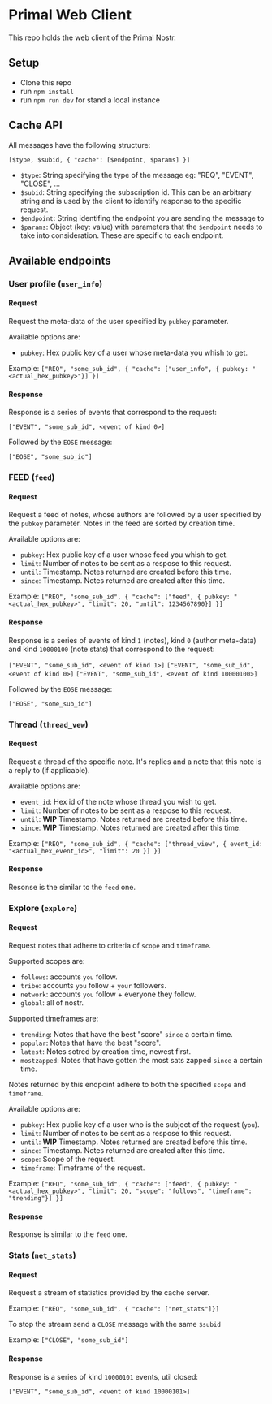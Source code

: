 # Primal Web Client

This repo holds the web client of the Primal Nostr.

## Setup

- Clone this repo
- run `npm install`
- run `npm run dev` for stand a local instance

## Cache API

All messages have the following structure:

`[$type, $subid, { "cache": [$endpoint, $params] }]`

- `$type`: String specifying the type of the message eg: "REQ", "EVENT", "CLOSE", ...
- `$subid`: String specifying the subscription id. This can be an arbitrary string and is used by the client to identify response to the specific request.
- `$endpoint`: String identifing the endpoint you are sending the message to
- `$params`: Object (key: value) with parameters that the `$endpoint` needs to take into consideration. These are specific to each endpoint.

## Available endpoints

### User profile (`user_info`)

#### Request

Request the meta-data of the user specified by `pubkey` parameter.

Available options are:
- `pubkey`: Hex public key of a user whose meta-data you whish to get.

Example: `["REQ", "some_sub_id", { "cache": ["user_info", { pubkey: "<actual_hex_pubkey>"}] }]`

#### Response

Response is a series of events that correspond to the request:

`["EVENT", "some_sub_id", <event of kind 0>]`

Followed by the `EOSE` message:

`["EOSE", "some_sub_id"]`

### FEED (`feed`)

#### Request

Request a feed of notes, whose authors are followed by a user specified by the `pubkey` parameter. Notes in the feed are sorted by creation time.

Available options are:
- `pubkey`: Hex public key of a user whose feed you whish to get.
- `limit`: Number of notes to be sent as a respose to this request.
- `until`: Timestamp. Notes returned are created before this time.
- `since`: Timestamp. Notes returned are created after this time.

Example: `["REQ", "some_sub_id", { "cache": ["feed", { pubkey: "<actual_hex_pubkey>", "limit": 20, "until": 1234567890}] }]`

#### Response

Response is a series of events of kind `1` (notes), kind `0` (author meta-data) and kind `10000100` (note stats) that correspond to the request:

`["EVENT", "some_sub_id", <event of kind 1>]`
`["EVENT", "some_sub_id", <event of kind 0>]`
`["EVENT", "some_sub_id", <event of kind 10000100>]`

Followed by the `EOSE` message:

`["EOSE", "some_sub_id"]`


### Thread (`thread_vew`)

#### Request

Request a thread of the specific note. It's replies and a note that this note is a reply to (if applicable).

Available options are:
- `event_id`: Hex id of the note whose thread you wish to get.
- `limit`: Number of notes to be sent as a respose to this request.
- `until`: **WIP** Timestamp. Notes returned are created before this time.
- `since`: **WIP** Timestamp. Notes returned are created after this time.

Example: `["REQ", "some_sub_id", { "cache": ["thread_view", { event_id: "<actual_hex_event_id>", "limit": 20 }] }]`

#### Response

Resonse is the similar to the `feed` one.

### Explore (`explore`)

#### Request

Request notes that adhere to criteria of `scope` and `timeframe`.

Supported scopes are:
- `follows`: accounts `you` follow.
- `tribe`: accounts `you` follow + `your` followers.
- `network`: accounts `you` follow + everyone they follow.
- `global`: all of nostr.

Supported timeframes are:
- `trending`: Notes that have the best "score" `since` a certain time.
- `popular`: Notes that have the best "score".
- `latest`: Notes sotred by creation time, newest first.
- `mostzapped`: Notes that have gotten the most sats zapped `since` a certain time.

Notes returned by this endpoint adhere to both the specified `scope` and `timeframe`.

Available options are:
- `pubkey`: Hex public key of a user who is the subject of the request (`you`).
- `limit`: Number of notes to be sent as a respose to this request.
- `until`: **WIP** Timestamp. Notes returned are created before this time.
- `since`: Timestamp. Notes returned are created after this time.
- `scope`: Scope of the request.
- `timeframe`: Timeframe of the request.

Example: `["REQ", "some_sub_id", { "cache": ["feed", { pubkey: "<actual_hex_pubkey>", "limit": 20, "scope": "follows", "timeframe": "trending"}] }]`

#### Response

Response is similar to the `feed` one.

### Stats (`net_stats`)

#### Request

Request a stream of statistics provided by the cache server.

Example: `["REQ", "some_sub_id", { "cache": ["net_stats"]}]`

To stop the stream send a `CLOSE` message with the same `$subid`

Example: `["CLOSE", "some_sub_id"]`

#### Response

Response is a series of kind `10000101` events, util closed:

`["EVENT", "some_sub_id", <event of kind 10000101>]`
